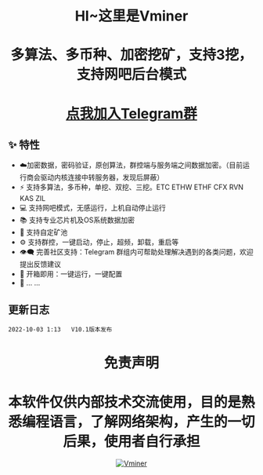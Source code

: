 <h1 align="center">HI~这里是Vminer</h1>
<h1 align="center">多算法、多币种、加密挖矿，支持3挖，支持网吧后台模式</h1>
<h1 align="center"> <a href="https://t.me/+PbVpnzBwwpkzNjY1">点我加入Telegram群</a></h1>

## :sparkles: 特性

* :cloud:加密数据，密码验证，原创算法，群控端与服务端之间数据加密。（目前运行商会驱动内核连接中转服务器，发现后屏蔽）
* :zap: 支持多算法，多币种，单挖、双挖、三挖。ETC ETHW ETHF CFX RVN KAS ZIL 
* 💻 支持网吧模式，无感运行，上机自动停止运行
* 📚 支持专业芯片机及OS系统数据加密
* 💾 支持自定矿池
* :gear: 支持群控，一键启动，停止，超频，卸载，重启等
* :eye_speech_bubble: 完善社区支持：Telegram 群组内可帮助处理解决遇到的各类问题，欢迎提出反馈建议
* :rocket: 开箱即用：一键运行，一键配置
* 🌈 ... ...


## 更新日志

```bigquery
2022-10-03 1:13   V10.1版本发布

```


<h1 align="center">免责声明</h1>
<h1 align="center">本软件仅供内部技术交流使用，目的是熟悉编程语言，了解网络架构，产生的一切后果，使用者自行承担</h1>

<p align="center">
  <a href="https://imgbb.com/"><img src="图片地址" alt="Vminer" border="0"></a>
</p>
